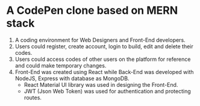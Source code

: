 # A CodePen clone based on MERN stack

1. A coding environment for Web Designers and Front-End developers.
2. Users could register, create account, login to build, edit and delete their codes.
3. Users could access codes of other users on the platform for reference and could make temporary changes.
4. Front-End was created using React while Back-End was developed with NodeJS, Express with database as MongoDB.
    * React Material UI library was used in designing the Front-End.
    * JWT (Json Web Token) was used for authentication and protecting routes.
